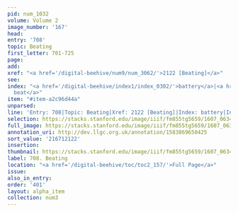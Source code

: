 ```yaml
---
pid: num_1032
volume: Volume 2
image_number: '167'
head:
entry: '708'
topic: Beating
first_letter: 701-725
page:
add:
xref: "<a href='/digital-beehive/num9/num_3062/'>2122 [Beating]</a>"
see:
index: "<a href='/digital-beehive/index1/index_0302/'>battery</a>|<a href='/digital-beehive/index1/index_0313/'>to
  beat</a>"
item: "#item-a2c96d44a"
unparsed:
line: 'Entry: 708|Topic: Beating|Xref: 2122 [Beating]|Index: battery|Index: to beat|#item-a2c96d44a'
selection: https://stacks.stanford.edu/image/iiif/fm855tg5659/1607_0634/386,2122,2886,993/full/0/default.jpg
full_image: https://stacks.stanford.edu/image/iiif/fm855tg5659/1607_0634/full/full/0/default.jpg
annotation_uri: http://dev.llgc.org.uk/annotation/1583869650425
sort_value: '216712122'
insertion:
thumbnail: https://stacks.stanford.edu/image/iiif/fm855tg5659/1607_0634/386,2122,600,180/250,/0/default.jpg
label: 708. Beating
location: "<a href='/digital-beehive/toc/toc2_157/'>Full Page</a>"
issue:
also_in_entry:
order: '401'
layout: alpha_item
collection: num3
---
```

